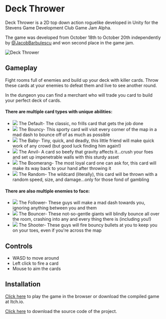 
# Deck Thrower

Deck Thrower is a 2D top down action roguelike developed in Unity for the Stevens Game Development Club Game Jam Alpha.

The game was developed from October 18th to October 20th independently by [@JacobBarbulescu](https://www.github.com/JacobBarbulescu) and won second place in the game jam.

![Deck Thrower](https://github.com/user-attachments/assets/b99693b6-c566-429e-a426-5dac910fcf21)

## Gameplay

Fight rooms full of enemies and build up your deck with killer cards. Throw these cards at your enemies to defeat them and live to see another round.

In the dungeon you can find a merchant who will trade you card to build your perfect deck of cards.

#### There are multiple card types with unique abilities:
- <img src="https://github.com/user-attachments/assets/900e52da-4cd0-4d53-998b-424cff1c1213"> The Default- The classic, no frills card that gets the job done
- <img src="https://github.com/user-attachments/assets/f702093b-5a0e-4e45-b37a-4c4e6826bcc4"> The Bouncy- This sporty card will visit every corner of the map in a mad dash to bounce off of as much as possible
- <img src="https://github.com/user-attachments/assets/08de2c95-c5e2-4971-9728-8692d85f330d"> The Baby- Tiny, quick, and deadly, this little friend will make quick work of any crowd (but good luck finding him again!)
- <img src="https://github.com/user-attachments/Assets/Sprites/Cards/Big Card.png"> The Anvil- A card so beefy that gravity affects it...crush your foes and set up impenetrable walls with this sturdy asset
- <img src="https://github.com/user-attachments/assets/d3f76ba8-8ef3-4d1a-b96c-b296d5a529d3"> The Boomerang- The most loyal card one can ask for, this card will make its way back to your hand after throwing it
- <img src="https://github.com/user-attachments/assets/d964fd22-0e22-4f8a-9353-e1d886c290f5"> The Random- The wildcard (literally), this card will be thrown with a random speed, size, and damage...only for those fond of gambling

#### There are also multiple enemies to face:
- <img src="https://github.com/user-attachments/assets/1db59499-abe2-43ca-ba27-94a119d46ce3"> The Follower- These guys will make a mad dash towards you, ignoring anything between you and them
- <img src="https://github.com/user-attachments/assets/56ae83af-1189-425a-a8ee-645eb0205258"> The Bouncer- These not-so-gentle giants will blindly bounce all over the room, crashing into any and every thing there is (including you!)
- <img src="https://github.com/user-attachments/assets/1dca57d6-8035-4a37-a6cd-731a723489e2"> The Shooter- These guys will fire bouncy bullets at you to keep you on your toes, even if you're across the map


## Controls

- WASD to move around
- Left click to fire a card
- Mouse to aim the cards
## Installation

[Click here](https://gamerhtml.itch.io/deck-thrower) to play the game in the browser or download the compiled game at Itch.io.

[Click here](https://downgit.github.io/#/home?url=https://github.com/JacobBarbulescu/Deck-Thrower) to download the source code of the project.
